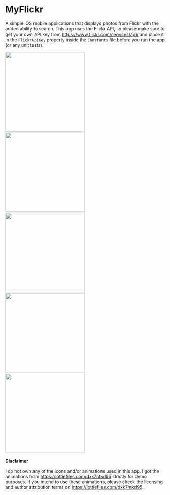 # MyFlickr
A simple iOS mobile applications that displays photos from Flickr with the added ability to search. This app uses the Flickr API, so please make sure to get your own API key from https://www.flickr.com/services/api/ and place it in the `FlickrApiKey` property inside the `Constants` file before you run the app (or any unit tests).

<img src="https://user-images.githubusercontent.com/41815081/151758490-b649e141-f4cd-4ef3-8e6d-130e9d98fc1f.PNG" width="250">&emsp;&emsp;&emsp;<img src="https://user-images.githubusercontent.com/41815081/151758513-f2a307c4-5507-47cc-a8b3-74f0273707b1.PNG" width="250">&emsp;&emsp;&emsp;<img src="https://user-images.githubusercontent.com/41815081/151758525-419e103d-e8a7-4838-8d42-5ccbf69ade8b.PNG" width="250">&emsp;&emsp;&emsp;<img src="https://user-images.githubusercontent.com/41815081/151758532-fa85a928-1b25-4a82-b003-dfbc2a567476.PNG" width="250">&emsp;&emsp;&emsp;<img src="https://user-images.githubusercontent.com/41815081/151758932-bb5ab5e7-664f-42d6-a8b7-a247941169b2.PNG" width="250">&emsp;&emsp;&emsp;


**Disclaimer**

I do not own any of the icons and/or animations used in this app. I got the animations from https://lottiefiles.com/dxk7htkd95 strictly for demo purposes. If you intend to use these animations, please check the licensing and author attribution terms on https://lottiefiles.com/dxk7htkd95.


